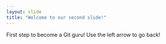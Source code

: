 ```yaml
---
layout: slide
title: "Welcome to our second slide!"
---
```

First step to become a Git guru!
Use the left arrow to go back!
